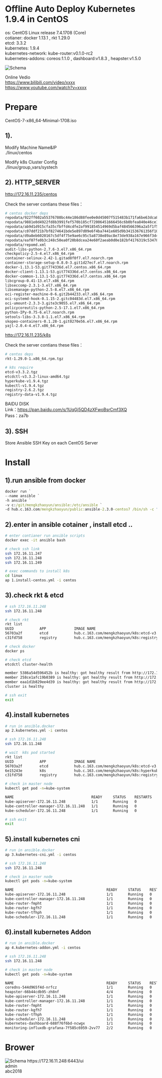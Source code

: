 # Offline Auto Deploy Kubernetes 1.9.4 in CentOS

os: CentOS Linux release 7.4.1708 (Core)<br>
cotianer: docker 1.13.1 , rkt 1.29.0<br>
etcd: 3.3.2<br>
kubernetes: 1.9.4<br>
kubernetes-network: kube-router:v0.1.0-rc2<br>
kubernetes-addons: coreos:1.1.0 , dashboard:v1.8.3 , heapster:v1.5.0

<img alt="Schema" src="imgs/centos-schema.png">

Online Vedio<br>
https://www.bilibili.com/video/xxxx<br>
https://www.youtube.com/watch?v=xxxx


# Prepare

CentOS-7-x86_64-Minimal-1708.iso

## 1). 

Modify Machine Name&IP<br>
./linux/centos

Modify k8s Cluster Config<br>
./linux/group_vars/systech

## 2). HTTP_SERVER

http://172.16.11.235/centos<br>

Check the server contians these files：

```bash
# centos docker deps
repodata/922ff602a55376780bc44e186d88fee0e0d45007f515483b171fa6be63dca872-filelists.sqlite.bz2
repodata/9881e0d4922fd8b3991fef570b185cf72006451666456c6b0bfea840e46ce114-other.sqlite.bz2
repodata/ab9d1d915cfa35cfbffd4cdfe2af991854514969d5baf484566396a2a5f1f52e-primary.sqlite.bz2
repodata/c07ddf21b7bf8274641bde5e897d09e6f4ba7441e605d9b341536761356f1094-filelists.xml.gz
repodata/d9a8eb6020167c5df4f75e9ae6c95c5a8738e89ac8e73de938a167e966f3d4af-other.xml.gz
repodata/eaf07fe0b3c248c50ea0f20b8dcea24e60f2aeab0d0e182bf4176319c5347866-primary.xml.gz
repodata/repomd.xml
audit-libs-python-2.7.6-3.el7.x86_64.rpm
checkpolicy-2.5-4.el7.x86_64.rpm
container-selinux-2.42-1.gitad8f0f7.el7.noarch.rpm
container-storage-setup-0.8.0-3.git1d27ecf.el7.noarch.rpm
docker-1.13.1-53.git774336d.el7.centos.x86_64.rpm
docker-client-1.13.1-53.git774336d.el7.centos.x86_64.rpm
docker-common-1.13.1-53.git774336d.el7.centos.x86_64.rpm
libcgroup-0.41-13.el7.x86_64.rpm
libseccomp-2.3.1-3.el7.x86_64.rpm
libsemanage-python-2.5-8.el7.x86_64.rpm
oci-register-machine-0-6.git2b44233.el7.x86_64.rpm
oci-systemd-hook-0.1.15-2.gitc04483d.el7.x86_64.rpm
oci-umount-2.3.3-3.gite3c9055.el7.x86_64.rpm
policycoreutils-python-2.5-17.1.el7.x86_64.rpm
python-IPy-0.75-6.el7.noarch.rpm
setools-libs-3.3.8-1.1.el7.x86_64.rpm
skopeo-containers-0.1.28-1.git0270e56.el7.x86_64.rpm
yajl-2.0.4-4.el7.x86_64.rpm
```


http://172.16.11.235/k8s<br>

Check the server contians these files：

```bash
# centos deps
rkt-1.29.0-1.x86_64.rpm.tgz

# k8s require
etcd-v3.3.2.tgz
etcdctl-v3.3.2-linux-amd64.tgz
hyperkube-v1.9.4.tgz
kubectl-v1.9.4.tgz
registry-2.6.2.tgz
registry-data-v1.9.4.tgz
```

BAIDU DISK<br>
Link：https://pan.baidu.com/s/1UqGj5QD4zXFwoBsrCmf3XQ <br>
Pass：za7b

## 3). SSH
Store Ansible SSH Key on each CentOS Server

# Install

## 1).run ansible from docker
```cmd
docker run `
--name ansible `
-h ansible `
-v c:/git/mengkzhaoyun/ansible:/etc/ansible `
-d hub.c.163.com/mengkzhaoyun/public:ansible-2.3.0-centos7 /bin/sh -c "while true; do echo hello world; sleep 1; done"
```

## 2).enter in ansible cotainer , install etcd ..
```bash
# enter contianer run ansible scripts
docker exec -it ansible bash

# check ssh link
ssh 172.16.11.247
ssh 172.16.11.248
ssh 172.16.11.249

# exec commands to install k8s 
cd linux
ap 1.install-centos.yml -i centos
```

## 3).check rkt & etcd
```bash
# ssh 172.16.11.248
ssh 172.16.11.248

# check rkt
rkt list
UUID            APP             IMAGE NAME                                              STATE   CREATED         STARTED         NETWORKS
56703a2f        etcd            hub.c.163.com/mengkzhaoyun/k8s:etcd-v3.3.2              running 2 minutes ago   2 minutes ago
c31fd758        registry        hub.c.163.com/mengkzhaoyun/k8s:registry-2.6.2           running 5 seconds ago   5 seconds ago

# check docker
docker ps

# check etcd
etcdctl cluster-health

member 5386a54d596452b is healthy: got healthy result from http://172.16.11.248:2379
member 258ce1afc19b0389 is healthy: got healthy result from http://172.16.11.247:2379
member eaa1d1b829ee4d39 is healthy: got healthy result from http://172.16.11.249:2379
cluster is healthy

# ssh exit
exit
```

## 4).install kubernetes
```bash
# run in ansible.docker
ap 2.kubernetes.yml -i centos

# ssh 172.16.11.248
ssh 172.16.11.248

# wait  k8s pod started
rkt list
UUID            APP             IMAGE NAME                                              STATE   CREATED         STARTED         NETWORKS
56703a2f        etcd            hub.c.163.com/mengkzhaoyun/k8s:etcd-v3.3.2              running 8 minutes ago   8 minutes ago
6e15243e        k8s             hub.c.163.com/mengkzhaoyun/k8s:hyperkube-v1.9.4         running 21 seconds ago  21 seconds ago
c31fd758        registry        hub.c.163.com/mengkzhaoyun/k8s:registry-2.6.2           running 6 minutes ago   6 minutes ago

# check in master node
kubectl get pod -n=kube-system

NAME                                    READY     STATUS    RESTARTS   AGE
kube-apiserver-172.16.11.248            1/1       Running   0          6m
kube-controller-manager-172.16.11.248   1/1       Running   0          6m
kube-scheduler-172.16.11.248            1/1       Running   0          6m

# ssh exit
exit
```

## 5).install kubernetes cni
```bash
# run in ansible.docker
ap 3.kubernetes-cni.yml -i centos

# ssh 172.16.11.248
ssh 172.16.11.248

# check in master node
kubectl get pods -n=kube-system

NAME                                           READY     STATUS    RESTARTS   AGE
kube-apiserver-172.16.11.248                   1/1       Running   0          2m
kube-controller-manager-172.16.11.248          1/1       Running   0          2m
kube-router-fmpht                              1/1       Running   0          2m
kube-router-kgfh7                              1/1       Running   0          2m
kube-router-tfhph                              1/1       Running   0          2m
kube-scheduler-172.16.11.248                   1/1       Running   0          2m
```

## 6).install kubernetes Addon
```bash
# run in ansible.docker
ap 4.kubernetes-addon.yml -i centos

# ssh 172.16.11.248
ssh 172.16.11.248

# check in master node
kubectl get pods -n=kube-system

NAME                                           READY     STATUS    RESTARTS   AGE
coredns-544d965f4d-nrfcz                       1/1       Running   0          1m
heapster-66b44cdb95-zh8nf                      4/4       Running   0          56s
kube-apiserver-172.16.11.248                   1/1       Running   0          2m
kube-controller-manager-172.16.11.248          1/1       Running   0          2m
kube-router-fmpht                              1/1       Running   0          2m
kube-router-kgfh7                              1/1       Running   0          2m
kube-router-tfhph                              1/1       Running   0          2m
kube-scheduler-172.16.11.248                   1/1       Running   0          2m
kubernetes-dashboard-688f76f6bd-ncwgx          1/1       Running   0          59s
monitoring-influxdb-grafana-7f585c6959-2vv77   2/2       Running   0          53s
```

# Brower
<img alt="Schema" src="./imgs/dashboard.png">
https://172.16.11.248:6443/ui<br>
admin <br>
abc2018